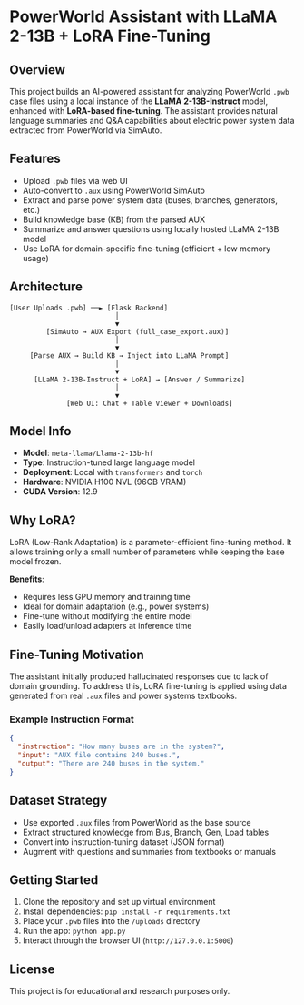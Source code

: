 # PowerWorld Assistant with LLaMA 2-13B + LoRA Fine-Tuning

## Overview

This project builds an AI-powered assistant for analyzing PowerWorld `.pwb` case files using a local instance of the **LLaMA 2-13B-Instruct** model, enhanced with **LoRA-based fine-tuning**. The assistant provides natural language summaries and Q&A capabilities about electric power system data extracted from PowerWorld via SimAuto.

## Features

- Upload `.pwb` files via web UI
- Auto-convert to `.aux` using PowerWorld SimAuto
- Extract and parse power system data (buses, branches, generators, etc.)
- Build knowledge base (KB) from the parsed AUX
- Summarize and answer questions using locally hosted LLaMA 2-13B model
- Use LoRA for domain-specific fine-tuning (efficient + low memory usage)

## Architecture

```
[User Uploads .pwb] ──► [Flask Backend]
                          │
                          ▼
         [SimAuto → AUX Export (full_case_export.aux)]
                          │
                          ▼
     [Parse AUX → Build KB → Inject into LLaMA Prompt]
                          │
                          ▼
      [LLaMA 2-13B-Instruct + LoRA] → [Answer / Summarize]
                          │
                          ▼
              [Web UI: Chat + Table Viewer + Downloads]
```

## Model Info

- **Model**: `meta-llama/Llama-2-13b-hf`
- **Type**: Instruction-tuned large language model
- **Deployment**: Local with `transformers` and `torch`
- **Hardware**: NVIDIA H100 NVL (96GB VRAM)
- **CUDA Version**: 12.9

## Why LoRA?

LoRA (Low-Rank Adaptation) is a parameter-efficient fine-tuning method. It allows training only a small number of parameters while keeping the base model frozen.

**Benefits**:

- Requires less GPU memory and training time
- Ideal for domain adaptation (e.g., power systems)
- Fine-tune without modifying the entire model
- Easily load/unload adapters at inference time

## Fine-Tuning Motivation

The assistant initially produced hallucinated responses due to lack of domain grounding. To address this, LoRA fine-tuning is applied using data generated from real `.aux` files and power systems textbooks.

### Example Instruction Format

```json
{
  "instruction": "How many buses are in the system?",
  "input": "AUX file contains 240 buses.",
  "output": "There are 240 buses in the system."
}
```

## Dataset Strategy

- Use exported `.aux` files from PowerWorld as the base source
- Extract structured knowledge from Bus, Branch, Gen, Load tables
- Convert into instruction-tuning dataset (JSON format)
- Augment with questions and summaries from textbooks or manuals

## Getting Started

1. Clone the repository and set up virtual environment
2. Install dependencies: `pip install -r requirements.txt`
3. Place your `.pwb` files into the `/uploads` directory
4. Run the app: `python app.py`
5. Interact through the browser UI (`http://127.0.0.1:5000`)


## License

This project is for educational and research purposes only.
